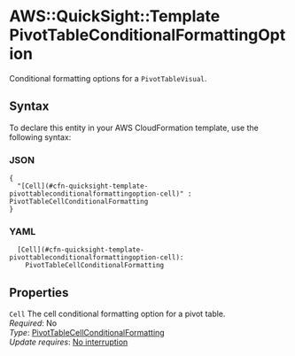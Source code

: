 # AWS::QuickSight::Template PivotTableConditionalFormattingOption<a name="aws-properties-quicksight-template-pivottableconditionalformattingoption"></a>

Conditional formatting options for a `PivotTableVisual`\.

## Syntax<a name="aws-properties-quicksight-template-pivottableconditionalformattingoption-syntax"></a>

To declare this entity in your AWS CloudFormation template, use the following syntax:

### JSON<a name="aws-properties-quicksight-template-pivottableconditionalformattingoption-syntax.json"></a>

```
{
  "[Cell](#cfn-quicksight-template-pivottableconditionalformattingoption-cell)" : PivotTableCellConditionalFormatting
}
```

### YAML<a name="aws-properties-quicksight-template-pivottableconditionalformattingoption-syntax.yaml"></a>

```
  [Cell](#cfn-quicksight-template-pivottableconditionalformattingoption-cell): 
    PivotTableCellConditionalFormatting
```

## Properties<a name="aws-properties-quicksight-template-pivottableconditionalformattingoption-properties"></a>

`Cell`  <a name="cfn-quicksight-template-pivottableconditionalformattingoption-cell"></a>
The cell conditional formatting option for a pivot table\.  
*Required*: No  
*Type*: [PivotTableCellConditionalFormatting](aws-properties-quicksight-template-pivottablecellconditionalformatting.md)  
*Update requires*: [No interruption](https://docs.aws.amazon.com/AWSCloudFormation/latest/UserGuide/using-cfn-updating-stacks-update-behaviors.html#update-no-interrupt)